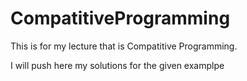 # CompatitiveProgramming
This is for my lecture that is Compatitive Programming.

I will push here my solutions for the given examplpe
